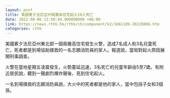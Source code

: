 ```yaml
---
layout: post
title: 美國賓夕法尼亞州兩層高住宅起火10人死亡
date: 2022-08-06 13:50:49.000000000 +08:00
link: https://news.rthk.hk/rthk/ch/component/k2/1661189-20220806.htm
categories: rthk
---
```


美國賓夕法尼亞州東北部一個兩層高住宅發生火警，造成7名成人和3名兒童死亡，死者都是到場協助撲救的一名志願消防員的家人。報道說，當局對起火原因展開刑事調查。

火警在當地星期五凌晨發生，火勢蔓延迅速，3名死亡的兒童年齡由5至7歲。有附近居民說，聽到一聲劇烈爆炸聲後，見到住宅起火。

一名到場撲救的志願消防員說，大火中的死者都是他的家人，當中包括子女和3個孫。
